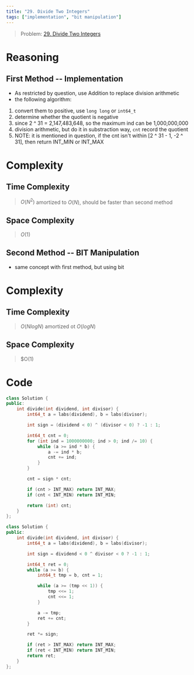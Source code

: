 ```yaml
---
title: "29. Divide Two Integers"
tags: ["implementation", "bit manipulation"]
---
```

> Problem: [29. Divide Two Integers](https://leetcode.com/problems/divide-two-integers/description/)

# Reasoning 
## First Method -- Implementation
- As restricted by question, use Addition to replace division arithmetic
- the following algorithm:
1. convert them to positive, use `long long` or `int64_t`
2. determine whether the quotient is negative 
3. since 2 ^ 31 = 2,147,483,648, so the maximum ind can be 1,000,000,000
4. division arithmetic, but do it in substraction way, `cnt` record the quotient
5. NOTE: it is mentioned in question, if the cnt isn't within [2 ^ 31 - 1, -2 ^ 31], then return INT_MIN or INT_MAX

# Complexity
## Time Complexity
> $O(N ^ 2)$
amortized to $O(N)$, should be faster than second method
## Space Complexity
> $O(1)$

## Second Method -- BIT Manipulation
- same concept with first method, but using bit 

# Complexity
## Time Complexity
> $O(NlogN)$
amortized ot $O(logN)$
## Space Complexity
> $O(1)

# Code
```cpp
class Solution {
public:
    int divide(int dividend, int divisor) {
        int64_t a = labs(dividend), b = labs(divisor);

        int sign = (dividend < 0) ^ (divisor < 0) ? -1 : 1;

        int64_t cnt = 0;
        for (int ind = 1000000000; ind > 0; ind /= 10) {
            while (a >= ind * b) {
                a -= ind * b;
                cnt += ind;
            }
        }

        cnt = sign * cnt;

        if (cnt > INT_MAX) return INT_MAX;
        if (cnt < INT_MIN) return INT_MIN;

        return (int) cnt;
    }
};
```

```cpp
class Solution {
public:
    int divide(int dividend, int divisor) {
        int64_t a = labs(dividend), b = labs(divisor);

        int sign = dividend < 0 ^ divisor < 0 ? -1 : 1;

        int64_t ret = 0;
        while (a >= b) {
            int64_t tmp = b, cnt = 1;

            while (a >= (tmp << 1)) {
                tmp <<= 1;
                cnt <<= 1;
            }

            a -= tmp;
            ret += cnt;
        }

        ret *= sign;

        if (ret > INT_MAX) return INT_MAX;
        if (ret < INT_MIN) return INT_MIN;
        return ret;
    }  
};
```